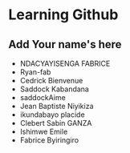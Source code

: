 # Learning Github

## Add Your name's here

- NDACYAYISENGA FABRICE
- Ryan-fab
- Cedrick Bienvenue
-  Saddock Kabandana
-  saddockAime
-  Jean Baptiste Niyikiza
- ikundabayo placide
-  Clebert Sabin GANZA
- Ishimwe Emile
- Fabrice Byiringiro
